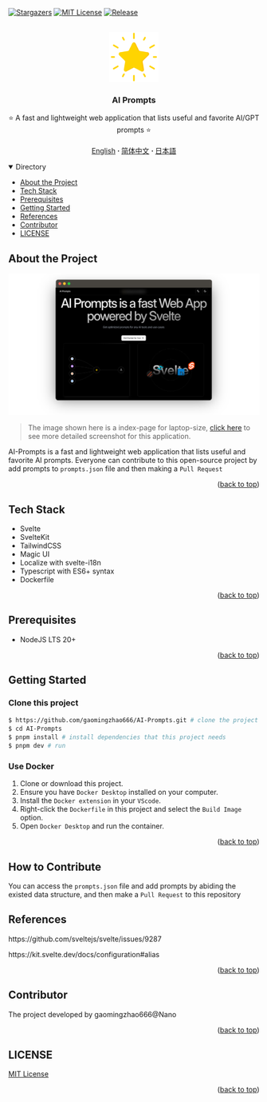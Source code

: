 <a name="readme-top"></a>

[![Stargazers][stars-shield]][stars-url]
[![MIT License][license-shield]][license-url]
[![Release][release-shield]][release-url]

<br />
<div align="center">
  <a href="https://github.com/gaomingzhao666/AI-Prompts">
    <img src="/static/favicon.png" alt="Logo" width="100" height="100">
  </a>

  <h3 align="center">AI Prompts</h3>

  <p align="center">
    ⭐ A fast and lightweight web application that lists useful and favorite AI/GPT prompts ⭐
    <br />
    <br />
    <a href="https://github.com/gaomingzhao666/AI-Prompts/blob/master/README.md">English</a>
      <strong> · </strong>
    <a href="https://github.com/gaomingzhao666/AI-Prompts/blob/master/README-CN.md">简体中文</a>
      <strong> · </strong>
    <a href="https://github.com/gaomingzhao666/AI-Prompts/blob/master/README-JP.md">日本語</a>
  </p>
</div>

<details open>
  <summary>Directory</summary>
  <ul>
    <li><a href="#introduction-of-project">About the Project</a></li>
    <li><a href="#build-with">Tech Stack</a></li>
    <li><a href="#Runtime-requirement">Prerequisites</a></li>
    <li><a href="#how-to-run-this-application">Getting Started</a></li>
    <li><a href="#references">References</a></li>
    <li><a href="#contributor">Contributor</a></li>
    <li><a href="#license">LICENSE</a></li>
  </ul>
</details>

## About the Project

<p align="center">
    <img src="/SCREENSHOT/index-mockup.png">
</p>

> The image shown here is a index-page for laptop-size, [click here](https://github.com/gaomingzhao666/AI-Prompts/tree/main/SCREENSHOT) to see more detailed screenshot for this application.

AI-Prompts is a fast and lightweight web application that lists useful and favorite AI prompts. Everyone can contribute to this open-source project by add prompts to `prompts.json` file and then making a `Pull Request`

<p align="right">(<a href="#readme-top">back to top</a>)</p>

## Tech Stack

- Svelte
- SvelteKit
- TailwindCSS
- Magic UI
- Localize with svelte-i18n
- Typescript with ES6+ syntax
- Dockerfile

<p align="right">(<a href="#readme-top">back to top</a>)</p>

## Prerequisites

- NodeJS LTS 20+

<p align="right">(<a href="#readme-top">back to top</a>)</p>

## Getting Started

### Clone this project

```sh
$ https://github.com/gaomingzhao666/AI-Prompts.git # clone the project
$ cd AI-Prompts
$ pnpm install # install dependencies that this project needs
$ pnpm dev # run
```

### Use Docker

1. Clone or download this project.
2. Ensure you have `Docker Desktop` installed on your computer.
3. Install the `Docker extension` in your `VScode`.
4. Right-click the `Dockerfile` in this project and select the `Build Image` option.
5. Open `Docker Desktop` and run the container.

<p align="right">(<a href="#readme-top">back to top</a>)</p>

## How to Contribute

You can access the `prompts.json` file and add prompts by abiding the existed data structure, and then make a `Pull Request` to this repository

## References

<p align="left">https://github.com/sveltejs/svelte/issues/9287</p>
<p align="left">https://kit.svelte.dev/docs/configuration#alias</p>

<p align="right">(<a href="#readme-top">back to top</a>)</p>

## Contributor

The project developed by gaomingzhao666@Nano

<p align="right">(<a href="#readme-top">back to top</a>)</p>

## LICENSE

[MIT License](https://github.com/gaomingzhao666/AI-Prompts/blob/main/LICENSE)

<p align="right">(<a href="#readme-top">back to top</a>)</p>

[stars-shield]: https://img.shields.io/github/stars/gaomingzhao666/AI-Prompts?style=for-the-badge
[stars-url]: https://github.com/gaomingzhao666/AI-Prompts/stargazers
[license-shield]: https://img.shields.io/badge/license-MIT-green?style=for-the-badge
[license-url]: https://github.com/gaomingzhao666/AI-Prompts/blob/main/LICENSE
[release-shield]: https://img.shields.io/github/v/release/gaomingzhao666/AI-Prompts?style=for-the-badge
[release-url]: https://github.com/gaomingzhao666/AI-Prompts/releases
